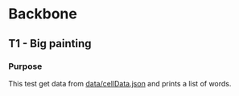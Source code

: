 # Backbone

## T1 - Big painting

### Purpose

This test get data from [data/cellData.json](../../data/cellData.json) and prints a list of words. 
